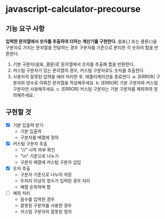# javascript-calculator-precourse

## 기능 요구 사항
**입력한 문자열에서 숫자를 추출하여 더하는 계산기를 구현한다.**
쉼표(,) 또는 콜론(:)을 구분자로 가지는 문자열을 전달하는 경우 구분자를 기준으로 분리한 각 숫자의 합을 반환한다.

1. 기본 구분자(쉼표, 콜론)로 문자열에서 숫자를 추출해 합을 반환한다.
2. 커스텀 구분자가 있는 문자열의 경우, 커스텀 구분자로도 숫자를 추출한다.
3. 사용자의 잘못된 입력을 에러 처리한 후, 애플리케이션을 종료한다.
  a. [ERROR] 구분자와 양수로 이뤄진 문자열을 작성해주세요.
  b. [ERROR] 기본 구분자와 커스텀 구분자만 사용해주세요.
  c. [ERROR] 커스텀 구분자는 기본 구분자를 제외하여 정의해주세요.


## 구현할 것
- [x] 기본 입출력 받기
  - 기본 입출력
  - 구분자를 배열에 정의
- [x] 커스텀 구분자 추출
  - "//" 시작 여부 확인
  - "\n" 기준으로 나누기
  - 구분자 배열에 커스텀 구분자 삽입
- [x] 숫자 추출
  - 구분자 기준으로 나누어 저장
  - 두자리 이상의 정수가 입력된 경우 처리
  - 배열 순회하며 합
- [ ] 예외 처리
  - 음수를 입력한 경우
  - 잘못된 구분자를 사용한 경우
  - 커스텀 구분자의 잘못된 정의